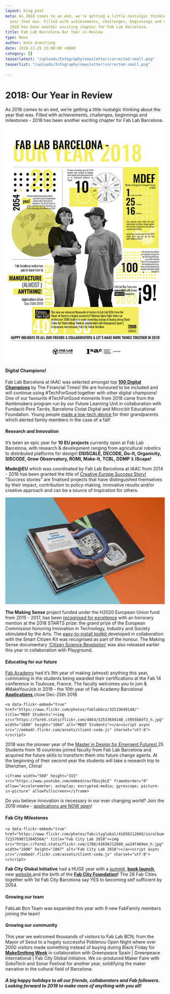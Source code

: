 ```yaml
---
layout: blog_post
meta: As 2018 comes to an end, we’re getting a little nostalgic thinking about the
  year that was. Filled with achievements, challenges, beginnings and milestones -
  2018 has been another exciting chapter for Fab Lab Barcelona.
title: Fab Lab Barcelona Our Year in Review
type: News
author: Kate Armstrong
date: 2018-12-29 23:00:00 +0000
category: []
teaserlatest: "/uploads/Infography(newsletter)corrected-small.png"
teaserlist: "/uploads/Infography(newsletter)corrected-small.png"

---
```

# 2018: Our Year in Review

As 2018 comes to an end, we’re getting a little nostalgic thinking about the year that was. Filled with achievements, challenges, beginnings and milestones - 2018 has been another exciting chapter for Fab Lab Barcelona.

![](/uploads/Infography(newsletter)corrected-small.png)

#### Digital Champions!

Fab Lab Barcelona at IAAC was selected amongst top [**100 Digital Champions**](https://www.ft.com/content/6d68a236-e153-11e8-8e70-5e22a430c1ad) by The Financial Times! We are honoured to be included and will continue using #TechForGood together with other digital champions! One of our favourite #TechForGood moments from 2018 came from the #ambmakers program run by our Future Learning Unit in collaboration with Fundació Pere Tarrés, Barcelona Ciutat Digital and Micro:bit Educational Foundation. Young people [made a low-tech device ](https://twitter.com/FutureLearningU/status/1062623312365400065)for their grandparents which alerted family members in the case of a fall!

#### Research and Innovation

It’s been an epic year for **10 EU projects** currently open at Fab Lab Barcelona, with research & development ranging from agricultural robotics to distributed platforms for design! **DSISCALE, DECODE, Do-It, Organicity, SISCODE, Grow Observatory, ROMI, Make-It, TCBL, DDMP** & **IScape!**

**Made@EU** which was coordinated by Fab Lab Barcelona at IAAC from 2014 - 2016 has been granted the title of [Creative Europe Success Story!](http://ec.europa.eu/programmes/creative-europe/projects/ce-project-details/#project/552170-CREA-1-2014-1-ES-CULT-COOP1) "Success stories" are finalised projects that have distinguished themselves by their impact, contribution to policy-making, innovative results and/or creative approach and can be a source of inspiration for others.

![](/uploads/40841347272_7c303df8fb_z.jpg)

**The Making Sense** project funded under the H2020 European Union fund from 2015 - 2017, has been [recognised for excellence](https://starts-prize.aec.at/en/making-sense-citizen-sensing-toolkit/) with an honorary mention at the 2018 STARTS prize: the grand prize of the European Commission honoring Innovation in Technology, Industry and Society stimulated by the Arts. The [easy-to-install toolkit ](http://making-sense.eu/publication_categories/toolkit/)developed in collaboration with the Smart Citizen Kit was recognised as part of the honour. The Making Sense documentary [‘Citizen Science Revolution’](https://www.youtube.com/watch?v=hvn5LyACUYw) was also released earlier this year in collaboration with Playground.

#### **Educating for our future**

[Fab Academy](https://fablabbcn.org/fab_academy_18.html) had it’s 9th year of making (almost) anything this year, culminating in the students being awarded their certifications at the Fab 14 conference in Toulouse, France. The faculty welcomes you to join & #MakeYourJob in 2019 - the 10th year of Fab Academy Barcelona! [**Applications** ](https://form.jotformeu.com/FabAcademy/2019-students-application)close Dec-25th 2018

    <a data-flickr-embed="true"  href="https://www.flickr.com/photos/fablabbcn/32533649148/" title="MDEF Students"><img src="https://farm5.staticflickr.com/4864/32533649148_c5955b8df3_h.jpg" width="1600" height="1064" alt="MDEF Students"></a><script async src="//embedr.flickr.com/assets/client-code.js" charset="utf-8"></script>

2018 was the pioneer year of the [Master in Design for Emergent Futures! ](https://iaac.net/educational-programmes/masters-programmes/master-in-design-for-emergent-futures-mdef/)25 Students from 16 countries joined faculty from Fab Lab Barcelona and acquired the future skills to transform them into future change agents. At the beginning of their second year the students will take a research trip to Shenzhen, China!

    <iframe width="560" height="315" src="https://www.youtube.com/embed/nsv7OzujbLE" frameborder="0" allow="accelerometer; autoplay; encrypted-media; gyroscope; picture-in-picture" allowfullscreen></iframe>

Do you believe innovation is necessary in our ever changing world? Join the 2019 intake - [applications are NOW open](https://iaac.net/educational-programmes/masters-programmes/master-in-design-for-emergent-futures-mdef/)!

#### **Fab City Milestones**

    <a data-flickr-embed="true"  href="https://www.flickr.com/photos/fabcityglobal/41656212660/in/album-72157698713845564/" title="Fab City Lab 2018"><img src="https://farm2.staticflickr.com/1786/41656212660_aa24f469ee_h.jpg" width="1600" height="1067" alt="Fab City Lab 2018"></a><script async src="//embedr.flickr.com/assets/client-code.js" charset="utf-8"></script>

**Fab City Global Initiative** had a HUGE year with a [summit](https://summit.fabcity.paris/), [**book launch**](https://www.peecho.com/checkout/154028456915119538/457294/fab-city-the-mass-distributed-of-almost-everything), new [website ](www.fab.city)and the birth of the [**Fab City Foundation**](https://blog.fab.city/fab-foundation-launch-in-e-estonia-4ece89d8ff5a)**!** The 28 Fab Cities together with 1st Fab City Barcelona say YES to becoming self sufficient by 2054.

#### **Growing our team**

FabLab Bcn Team was expanded this year with 9 new FabFamily members joining the team! 

#### **Growing our community**

This year we welcomed thousands of visitors to Fab Lab BCN; from the Mayor of Seoul to a hugely successful Poblenou Open Night where over 2000 visitors made something instead of buying during Black Friday for [**MakeSmthng Week**](https://medium.com/@makesmthng/lets-makechangenow-9ae6ef461894) in collaboration with Greenpeace Spain | Greenpeace International | Fab City Global Initiative. We co-produced Maker Faire with SokoTech and Sonar Festival for another year, solidifying the maker narrative in the cultural field of Barcelona.

##### A big happy holidays to all our friends, collaborators and Fab followers. Looking forward to 2019 to make more of anything with you all!